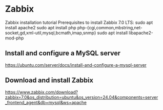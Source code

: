 # Zabbix
Zabbix installation tutorial
Prerequisites to install Zabbix 7.0 LTS:
sudo apt install apache2
sudo apt install php php-{cgi,common,mbstring,net-socket,gd,xml-util,mysql,bcmath,imap,snmp}
sudo apt install libapache2-mod-php

## Install and configure a MySQL server 
https://ubuntu.com/server/docs/install-and-configure-a-mysql-server

## Download and install Zabbix
https://www.zabbix.com/download?zabbix=7.0&os_distribution=ubuntu&os_version=24.04&components=server_frontend_agent&db=mysql&ws=apache
